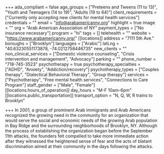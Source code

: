 +++
ada_compliant = false
age_groups = ["Preteens and Tweens (11 to 13)", "Youth and Teenagers (14 to 19)", "Adults (19 to 64)"]
client_requirements = ["Currently only accepting new clients for mental health services"]
credentials = ""
email = "info@arabamericanny.org"
highlight = true
image = ""
org = "Arab American Association of NY"
payment_types = ["No insurance necessary"]
program = "hi"
tags = []
telehealth = ""
website = "https://www.arabamericanny.org/"
[[locations]]
address = "7111 5th Ave."
boroughs = ["Brooklyn"]
languages = ["Arabic"]
latLng = "40.63230551173878, -74.0212758446735"
new_clients = ""
non_clinical_services = ["Domestic violence counseling", "Crisis intervention and management", "Advocacy"]
parking = ""
phone_number = "718-745-3523"
psychotherapy = true
psychotherapy_specialties = ["ADHD", "Anxiety", "Addiction/recovery"]
psychotherapy_types = ["Couples therapy", "Dialectical Behavioral Therapy", "Group therapy"]
services = ["Psychotherapy", "Free mental health services", "Connections to Care Program"]
staff_gender = ["Male", "Female"]
[[locations.hours_of_operation]]
day_hours = "M-F 10am-6pm"
[[locations.public_transportation]]
transport_option = "N, Q, W, R trains to Brooklyn"

+++
In 2001, a group of prominent Arab immigrants and Arab Americans recognized the growing need in the community for an organization that would serve the social and economic needs of the growing Arab population in Bay Ridge and the surrounding neighborhoods of Brooklyn, NY. Although the process of establishing the organization began before the September 11th attacks, the founders felt compelled to take more immediate action after they witnessed the heightened sense of fear and the acts of blatant discrimination aimed at their community in the days following the attacks.